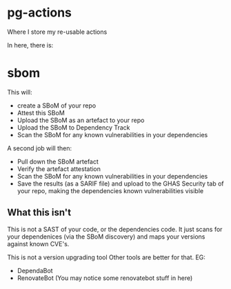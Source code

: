 # pg-actions

Where I store my re-usable actions

In here, there is:

# sbom

This will:

- create a SBoM of your repo
- Attest this SBoM
- Upload the SBoM as an artefact to your repo
- Upload the SBoM to Dependency Track
- Scan the SBoM for any known vulnerabilities in your dependencies

A second job will then:

- Pull down the SBoM artefact
- Verify the artefact attestation
- Scan the SBoM for any known vulnerabilities in your dependencies
- Save the results (as a SARIF file) and upload to the GHAS Security tab of your repo, making the dependencies known vulnerabilities visible

## What this isn't

This is not a SAST of your code, or the dependencies code.
It just scans for your dependenices (via the SBoM discovery) and maps your versions against known CVE's.

This is not a version upgrading tool
Other tools are better for that.
EG:
* DependaBot
* RenovateBot (You may notice some renovatebot stuff in here)
